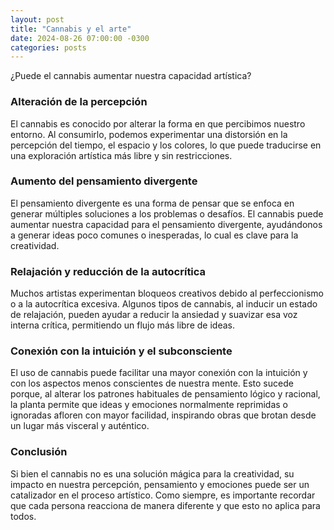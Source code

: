 ```yaml
---
layout: post
title: "Cannabis y el arte"
date: 2024-08-26 07:00:00 -0300
categories: posts
---
```


¿Puede el cannabis aumentar nuestra capacidad artística?

### Alteración de la percepción

El cannabis es conocido por alterar la forma en que percibimos nuestro entorno. Al consumirlo, podemos experimentar una distorsión en la percepción del tiempo, el espacio y los colores, lo que puede traducirse en una exploración artística más libre y sin restricciones.

### Aumento del pensamiento divergente

El pensamiento divergente es una forma de pensar que se enfoca en generar múltiples soluciones a los problemas o desafíos. El cannabis puede aumentar nuestra capacidad para el pensamiento divergente, ayudándonos a generar ideas poco comunes o inesperadas, lo cual es clave para la creatividad.

### Relajación y reducción de la autocrítica

Muchos artistas experimentan bloqueos creativos debido al perfeccionismo o a la autocrítica excesiva. Algunos tipos de cannabis, al inducir un estado de relajación, pueden ayudar a reducir la ansiedad y suavizar esa voz interna crítica, permitiendo un flujo más libre de ideas.

### Conexión con la intuición y el subconsciente

El uso de cannabis puede facilitar una mayor conexión con la intuición y con los aspectos menos conscientes de nuestra mente. Esto sucede porque, al alterar los patrones habituales de pensamiento lógico y racional, la planta permite que ideas y emociones normalmente reprimidas o ignoradas afloren con mayor facilidad, inspirando obras que brotan desde un lugar más visceral y auténtico.

### Conclusión

Si bien el cannabis no es una solución mágica para la creatividad, su impacto en nuestra percepción, pensamiento y emociones puede ser un catalizador en el proceso artístico. Como siempre, es importante recordar que cada persona reacciona de manera diferente y que esto no aplica para todos.
